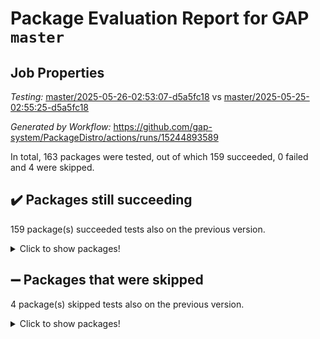 # Package Evaluation Report for GAP `master`

## Job Properties

*Testing:* [master/2025-05-26-02:53:07-d5a5fc18](https://github.com/gap-system/PackageDistro/blob/data/reports/master/2025-05-26-02:53:07-d5a5fc18) vs [master/2025-05-25-02:55:25-d5a5fc18](https://github.com/gap-system/PackageDistro/blob/data/reports/master/2025-05-25-02:55:25-d5a5fc18)

*Generated by Workflow:* https://github.com/gap-system/PackageDistro/actions/runs/15244893589

In total, 163 packages were tested, out of which 159 succeeded, 0 failed and 4 were skipped.

## :heavy_check_mark: Packages still succeeding

159 package(s) succeeded tests also on the previous version.
<details><summary>Click to show packages!</summary>

- 4ti2interface 2024.11-01 [(success)](https://github.com/gap-system/PackageDistro/actions/runs/15244893589/job/42870270290)
- ace 5.7.0 [(success)](https://github.com/gap-system/PackageDistro/actions/runs/15244893589/job/42870270428)
- aclib 1.3.2 [(success)](https://github.com/gap-system/PackageDistro/actions/runs/15244893589/job/42870270585)
- agt 0.3.1 [(success)](https://github.com/gap-system/PackageDistro/actions/runs/15244893589/job/42870270774)
- alco 1.1.1 [(success)](https://github.com/gap-system/PackageDistro/actions/runs/15244893589/job/42870270939)
- alnuth 3.2.1 [(success)](https://github.com/gap-system/PackageDistro/actions/runs/15244893589/job/42870271073)
- anupq 3.3.1 [(success)](https://github.com/gap-system/PackageDistro/actions/runs/15244893589/job/42870271231)
- atlasrep 2.1.9 [(success)](https://github.com/gap-system/PackageDistro/actions/runs/15244893589/job/42870273693)
- autodoc 2025.05.09 [(success)](https://github.com/gap-system/PackageDistro/actions/runs/15244893589/job/42870275316)
- automata 1.16 [(success)](https://github.com/gap-system/PackageDistro/actions/runs/15244893589/job/42870275754)
- automgrp 1.3.3 [(success)](https://github.com/gap-system/PackageDistro/actions/runs/15244893589/job/42870275970)
- autpgrp 1.11.1 [(success)](https://github.com/gap-system/PackageDistro/actions/runs/15244893589/job/42870277981)
- cap 2025.04-04 [(success)](https://github.com/gap-system/PackageDistro/actions/runs/15244893589/job/42870280029)
- caratinterface 2.3.7 [(success)](https://github.com/gap-system/PackageDistro/actions/runs/15244893589/job/42870280310)
- cddinterface 2024.09.02 [(success)](https://github.com/gap-system/PackageDistro/actions/runs/15244893589/job/42870280664)
- circle 1.6.6 [(success)](https://github.com/gap-system/PackageDistro/actions/runs/15244893589/job/42870280924)
- classicpres 1.22 [(success)](https://github.com/gap-system/PackageDistro/actions/runs/15244893589/job/42870281195)
- cohomolo 1.6.11 [(success)](https://github.com/gap-system/PackageDistro/actions/runs/15244893589/job/42870281443)
- congruence 1.2.7 [(success)](https://github.com/gap-system/PackageDistro/actions/runs/15244893589/job/42870281714)
- corefreesub 0.6 [(success)](https://github.com/gap-system/PackageDistro/actions/runs/15244893589/job/42870281979)
- corelg 1.57 [(success)](https://github.com/gap-system/PackageDistro/actions/runs/15244893589/job/42870282226)
- crime 1.6 [(success)](https://github.com/gap-system/PackageDistro/actions/runs/15244893589/job/42870282486)
- crisp 1.4.6 [(success)](https://github.com/gap-system/PackageDistro/actions/runs/15244893589/job/42870282709)
- crypting 0.10.5 [(success)](https://github.com/gap-system/PackageDistro/actions/runs/15244893589/job/42870282969)
- cryst 4.1.27 [(success)](https://github.com/gap-system/PackageDistro/actions/runs/15244893589/job/42870283128)
- crystcat 1.1.10 [(success)](https://github.com/gap-system/PackageDistro/actions/runs/15244893589/job/42870283297)
- ctbllib 1.3.9 [(success)](https://github.com/gap-system/PackageDistro/actions/runs/15244893589/job/42870283467)
- cubefree 1.20 [(success)](https://github.com/gap-system/PackageDistro/actions/runs/15244893589/job/42870283665)
- curlinterface 2.4.0 [(success)](https://github.com/gap-system/PackageDistro/actions/runs/15244893589/job/42870283870)
- cvec 2.8.3 [(success)](https://github.com/gap-system/PackageDistro/actions/runs/15244893589/job/42870284067)
- datastructures 0.3.1 [(success)](https://github.com/gap-system/PackageDistro/actions/runs/15244893589/job/42870284213)
- deepthought 1.0.8 [(success)](https://github.com/gap-system/PackageDistro/actions/runs/15244893589/job/42870284356)
- design 1.8.2 [(success)](https://github.com/gap-system/PackageDistro/actions/runs/15244893589/job/42870284546)
- difsets 2.3.1 [(success)](https://github.com/gap-system/PackageDistro/actions/runs/15244893589/job/42870284720)
- digraphs 1.10.0 [(success)](https://github.com/gap-system/PackageDistro/actions/runs/15244893589/job/42870284861)
- edim 1.3.8 [(success)](https://github.com/gap-system/PackageDistro/actions/runs/15244893589/job/42870285006)
- example 4.4.0 [(success)](https://github.com/gap-system/PackageDistro/actions/runs/15244893589/job/42870285158)
- examplesforhomalg 2023.10-01 [(success)](https://github.com/gap-system/PackageDistro/actions/runs/15244893589/job/42870285340)
- factint 1.6.3 [(success)](https://github.com/gap-system/PackageDistro/actions/runs/15244893589/job/42870285506)
- ferret 1.0.14 [(success)](https://github.com/gap-system/PackageDistro/actions/runs/15244893589/job/42870285736)
- fga 1.5.0 [(success)](https://github.com/gap-system/PackageDistro/actions/runs/15244893589/job/42870285857)
- fining 1.5.6 [(success)](https://github.com/gap-system/PackageDistro/actions/runs/15244893589/job/42870286022)
- float 1.0.7 [(success)](https://github.com/gap-system/PackageDistro/actions/runs/15244893589/job/42870286212)
- format 1.4.4 [(success)](https://github.com/gap-system/PackageDistro/actions/runs/15244893589/job/42870286397)
- forms 1.2.13 [(success)](https://github.com/gap-system/PackageDistro/actions/runs/15244893589/job/42870286626)
- fplsa 1.2.6 [(success)](https://github.com/gap-system/PackageDistro/actions/runs/15244893589/job/42870286791)
- fr 2.4.13 [(success)](https://github.com/gap-system/PackageDistro/actions/runs/15244893589/job/42870286949)
- francy 2.0.3 [(success)](https://github.com/gap-system/PackageDistro/actions/runs/15244893589/job/42870287100)
- fwtree 1.3 [(success)](https://github.com/gap-system/PackageDistro/actions/runs/15244893589/job/42870287307)
- gapdoc 1.6.7 [(success)](https://github.com/gap-system/PackageDistro/actions/runs/15244893589/job/42870287455)
- gauss 2024.11-01 [(success)](https://github.com/gap-system/PackageDistro/actions/runs/15244893589/job/42870287679)
- gaussforhomalg 2024.08-01 [(success)](https://github.com/gap-system/PackageDistro/actions/runs/15244893589/job/42870287863)
- gbnp 1.1.0 [(success)](https://github.com/gap-system/PackageDistro/actions/runs/15244893589/job/42870288101)
- generalizedmorphismsforcap 2025.02-01 [(success)](https://github.com/gap-system/PackageDistro/actions/runs/15244893589/job/42870288357)
- genss 1.6.9 [(success)](https://github.com/gap-system/PackageDistro/actions/runs/15244893589/job/42870288541)
- gradedmodules 2024.12-01 [(success)](https://github.com/gap-system/PackageDistro/actions/runs/15244893589/job/42870288761)
- gradedringforhomalg 2024.07-01 [(success)](https://github.com/gap-system/PackageDistro/actions/runs/15244893589/job/42870289024)
- grape 4.9.2 [(success)](https://github.com/gap-system/PackageDistro/actions/runs/15244893589/job/42870289207)
- groupoids 1.76 [(success)](https://github.com/gap-system/PackageDistro/actions/runs/15244893589/job/42870289365)
- grpconst 2.6.5 [(success)](https://github.com/gap-system/PackageDistro/actions/runs/15244893589/job/42870289509)
- guarana 0.96.3 [(success)](https://github.com/gap-system/PackageDistro/actions/runs/15244893589/job/42870289710)
- guava 3.20 [(success)](https://github.com/gap-system/PackageDistro/actions/runs/15244893589/job/42870289882)
- hap 1.66 [(success)](https://github.com/gap-system/PackageDistro/actions/runs/15244893589/job/42870290117)
- hapcryst 0.1.15 [(success)](https://github.com/gap-system/PackageDistro/actions/runs/15244893589/job/42870290351)
- hecke 1.5.4 [(success)](https://github.com/gap-system/PackageDistro/actions/runs/15244893589/job/42870290538)
- help 4.0 [(success)](https://github.com/gap-system/PackageDistro/actions/runs/15244893589/job/42870290717)
- homalg 2024.01-01 [(success)](https://github.com/gap-system/PackageDistro/actions/runs/15244893589/job/42870290864)
- homalgtocas 2023.11-01 [(success)](https://github.com/gap-system/PackageDistro/actions/runs/15244893589/job/42870291001)
- ibnp 0.15 [(success)](https://github.com/gap-system/PackageDistro/actions/runs/15244893589/job/42870291173)
- idrel 2.48 [(success)](https://github.com/gap-system/PackageDistro/actions/runs/15244893589/job/42870291365)
- images 1.3.3 [(success)](https://github.com/gap-system/PackageDistro/actions/runs/15244893589/job/42870291622)
- intpic 0.4.0 [(success)](https://github.com/gap-system/PackageDistro/actions/runs/15244893589/job/42870291838)
- io 4.9.1 [(success)](https://github.com/gap-system/PackageDistro/actions/runs/15244893589/job/42870292022)
- io_forhomalg 2023.02-04 [(success)](https://github.com/gap-system/PackageDistro/actions/runs/15244893589/job/42870292151)
- irredsol 1.4.4 [(success)](https://github.com/gap-system/PackageDistro/actions/runs/15244893589/job/42870292369)
- json 2.2.2 [(success)](https://github.com/gap-system/PackageDistro/actions/runs/15244893589/job/42870292528)
- jupyterkernel 1.5.1 [(success)](https://github.com/gap-system/PackageDistro/actions/runs/15244893589/job/42870292696)
- jupyterviz 1.5.6 [(success)](https://github.com/gap-system/PackageDistro/actions/runs/15244893589/job/42870292904)
- kan 1.37 [(success)](https://github.com/gap-system/PackageDistro/actions/runs/15244893589/job/42870293102)
- kbmag 1.5.11 [(success)](https://github.com/gap-system/PackageDistro/actions/runs/15244893589/job/42870293272)
- laguna 3.9.7 [(success)](https://github.com/gap-system/PackageDistro/actions/runs/15244893589/job/42870293435)
- liealgdb 2.2.1 [(success)](https://github.com/gap-system/PackageDistro/actions/runs/15244893589/job/42870293618)
- liepring 2.9.1 [(success)](https://github.com/gap-system/PackageDistro/actions/runs/15244893589/job/42870293763)
- liering 2.4.2 [(success)](https://github.com/gap-system/PackageDistro/actions/runs/15244893589/job/42870293916)
- linearalgebraforcap 2025.05-01 [(success)](https://github.com/gap-system/PackageDistro/actions/runs/15244893589/job/42870294091)
- lins 0.9 [(success)](https://github.com/gap-system/PackageDistro/actions/runs/15244893589/job/42870294273)
- localizeringforhomalg 2023.10-01 [(success)](https://github.com/gap-system/PackageDistro/actions/runs/15244893589/job/42870294485)
- loops 3.4.4 [(success)](https://github.com/gap-system/PackageDistro/actions/runs/15244893589/job/42870294661)
- lpres 1.1.1 [(success)](https://github.com/gap-system/PackageDistro/actions/runs/15244893589/job/42870294853)
- majoranaalgebras 1.5.2 [(success)](https://github.com/gap-system/PackageDistro/actions/runs/15244893589/job/42870295040)
- mapclass 1.4.6 [(success)](https://github.com/gap-system/PackageDistro/actions/runs/15244893589/job/42870295218)
- matgrp 0.71 [(success)](https://github.com/gap-system/PackageDistro/actions/runs/15244893589/job/42870295418)
- matricesforhomalg 2024.11-02 [(success)](https://github.com/gap-system/PackageDistro/actions/runs/15244893589/job/42870295590)
- modisom 3.0.0 [(success)](https://github.com/gap-system/PackageDistro/actions/runs/15244893589/job/42870295795)
- modulepresentationsforcap 2024.09-02 [(success)](https://github.com/gap-system/PackageDistro/actions/runs/15244893589/job/42870296017)
- modules 2024.12-01 [(success)](https://github.com/gap-system/PackageDistro/actions/runs/15244893589/job/42870296228)
- monoidalcategories 2025.03-02 [(success)](https://github.com/gap-system/PackageDistro/actions/runs/15244893589/job/42870296388)
- nconvex 2024.12-01 [(success)](https://github.com/gap-system/PackageDistro/actions/runs/15244893589/job/42870296583)
- nilmat 1.4.2 [(success)](https://github.com/gap-system/PackageDistro/actions/runs/15244893589/job/42870296801)
- nock 1.5 [(success)](https://github.com/gap-system/PackageDistro/actions/runs/15244893589/job/42870297006)
- normalizinterface 1.4.0 [(success)](https://github.com/gap-system/PackageDistro/actions/runs/15244893589/job/42870297168)
- nq 2.5.11 [(success)](https://github.com/gap-system/PackageDistro/actions/runs/15244893589/job/42870297335)
- numericalsgps 1.4.0 [(success)](https://github.com/gap-system/PackageDistro/actions/runs/15244893589/job/42870297521)
- openmath 11.5.3 [(success)](https://github.com/gap-system/PackageDistro/actions/runs/15244893589/job/42870297695)
- orb 5.0.0 [(success)](https://github.com/gap-system/PackageDistro/actions/runs/15244893589/job/42870297896)
- packagemanager 1.6.3 [(success)](https://github.com/gap-system/PackageDistro/actions/runs/15244893589/job/42870298139)
- patternclass 2.4.5 [(success)](https://github.com/gap-system/PackageDistro/actions/runs/15244893589/job/42870298283)
- permut 2.0.5 [(success)](https://github.com/gap-system/PackageDistro/actions/runs/15244893589/job/42870298476)
- polenta 1.3.11 [(success)](https://github.com/gap-system/PackageDistro/actions/runs/15244893589/job/42870298647)
- polymaking 0.8.7 [(success)](https://github.com/gap-system/PackageDistro/actions/runs/15244893589/job/42870298847)
- primgrp 3.4.4 [(success)](https://github.com/gap-system/PackageDistro/actions/runs/15244893589/job/42870299112)
- profiling 2.6.0 [(success)](https://github.com/gap-system/PackageDistro/actions/runs/15244893589/job/42870299275)
- qdistrnd 0.9.5 [(success)](https://github.com/gap-system/PackageDistro/actions/runs/15244893589/job/42870299438)
- qpa 1.35 [(success)](https://github.com/gap-system/PackageDistro/actions/runs/15244893589/job/42870299625)
- quagroup 1.8.4 [(success)](https://github.com/gap-system/PackageDistro/actions/runs/15244893589/job/42870299844)
- radiroot 2.9 [(success)](https://github.com/gap-system/PackageDistro/actions/runs/15244893589/job/42870300026)
- rcwa 4.7.1 [(success)](https://github.com/gap-system/PackageDistro/actions/runs/15244893589/job/42870300216)
- rds 1.8 [(success)](https://github.com/gap-system/PackageDistro/actions/runs/15244893589/job/42870300450)
- recog 1.4.4 [(success)](https://github.com/gap-system/PackageDistro/actions/runs/15244893589/job/42870300637)
- repndecomp 1.3.0 [(success)](https://github.com/gap-system/PackageDistro/actions/runs/15244893589/job/42870300849)
- repsn 3.1.2 [(success)](https://github.com/gap-system/PackageDistro/actions/runs/15244893589/job/42870301060)
- resclasses 4.7.3 [(success)](https://github.com/gap-system/PackageDistro/actions/runs/15244893589/job/42870301300)
- ringsforhomalg 2024.11-02 [(success)](https://github.com/gap-system/PackageDistro/actions/runs/15244893589/job/42870301523)
- sco 2023.08-01 [(success)](https://github.com/gap-system/PackageDistro/actions/runs/15244893589/job/42870301812)
- scscp 2.4.3 [(success)](https://github.com/gap-system/PackageDistro/actions/runs/15244893589/job/42870302037)
- semigroups 5.5.0 [(success)](https://github.com/gap-system/PackageDistro/actions/runs/15244893589/job/42870302317)
- sglppow 2.4 [(success)](https://github.com/gap-system/PackageDistro/actions/runs/15244893589/job/42870302589)
- sgpviz 0.999.6 [(success)](https://github.com/gap-system/PackageDistro/actions/runs/15244893589/job/42870302815)
- simpcomp 2.1.14 [(success)](https://github.com/gap-system/PackageDistro/actions/runs/15244893589/job/42870303051)
- singular 2024.06.03 [(success)](https://github.com/gap-system/PackageDistro/actions/runs/15244893589/job/42870303249)
- sl2reps 1.1 [(success)](https://github.com/gap-system/PackageDistro/actions/runs/15244893589/job/42870303570)
- sla 1.6.2 [(success)](https://github.com/gap-system/PackageDistro/actions/runs/15244893589/job/42870304214)
- smallantimagmas 0.4.1 [(success)](https://github.com/gap-system/PackageDistro/actions/runs/15244893589/job/42870304370)
- smallgrp 1.5.4 [(success)](https://github.com/gap-system/PackageDistro/actions/runs/15244893589/job/42870304595)
- smallsemi 0.7.2 [(success)](https://github.com/gap-system/PackageDistro/actions/runs/15244893589/job/42870304753)
- sonata 2.9.6 [(success)](https://github.com/gap-system/PackageDistro/actions/runs/15244893589/job/42870304936)
- sophus 1.27 [(success)](https://github.com/gap-system/PackageDistro/actions/runs/15244893589/job/42870305074)
- sotgrps 1.3 [(success)](https://github.com/gap-system/PackageDistro/actions/runs/15244893589/job/42870305244)
- spinsym 1.5.2 [(success)](https://github.com/gap-system/PackageDistro/actions/runs/15244893589/job/42870305556)
- standardff 1.0 [(success)](https://github.com/gap-system/PackageDistro/actions/runs/15244893589/job/42870305814)
- symbcompcc 1.3.2 [(success)](https://github.com/gap-system/PackageDistro/actions/runs/15244893589/job/42870305985)
- thelma 1.3 [(success)](https://github.com/gap-system/PackageDistro/actions/runs/15244893589/job/42870306156)
- tomlib 1.2.11 [(success)](https://github.com/gap-system/PackageDistro/actions/runs/15244893589/job/42870306375)
- toolsforhomalg 2025.05-01 [(success)](https://github.com/gap-system/PackageDistro/actions/runs/15244893589/job/42870306545)
- toric 1.9.6 [(success)](https://github.com/gap-system/PackageDistro/actions/runs/15244893589/job/42870306686)
- transgrp 3.6.5 [(success)](https://github.com/gap-system/PackageDistro/actions/runs/15244893589/job/42870306902)
- typeset 1.2.2 [(success)](https://github.com/gap-system/PackageDistro/actions/runs/15244893589/job/42870307095)
- ugaly 4.1.3 [(success)](https://github.com/gap-system/PackageDistro/actions/runs/15244893589/job/42870307303)
- unipot 1.6 [(success)](https://github.com/gap-system/PackageDistro/actions/runs/15244893589/job/42870307539)
- unitlib 4.2.0 [(success)](https://github.com/gap-system/PackageDistro/actions/runs/15244893589/job/42870307726)
- utils 0.89 [(success)](https://github.com/gap-system/PackageDistro/actions/runs/15244893589/job/42870307950)
- uuid 0.7 [(success)](https://github.com/gap-system/PackageDistro/actions/runs/15244893589/job/42870308132)
- walrus 0.9991 [(success)](https://github.com/gap-system/PackageDistro/actions/runs/15244893589/job/42870308310)
- wedderga 4.10.5 [(success)](https://github.com/gap-system/PackageDistro/actions/runs/15244893589/job/42870308585)
- wpe 0.8 [(success)](https://github.com/gap-system/PackageDistro/actions/runs/15244893589/job/42870308867)
- xmod 2.93 [(success)](https://github.com/gap-system/PackageDistro/actions/runs/15244893589/job/42870309038)
- xmodalg 1.32 [(success)](https://github.com/gap-system/PackageDistro/actions/runs/15244893589/job/42870309271)
- yangbaxter 0.10.6 [(success)](https://github.com/gap-system/PackageDistro/actions/runs/15244893589/job/42870309455)
- zeromqinterface 0.16 [(success)](https://github.com/gap-system/PackageDistro/actions/runs/15244893589/job/42870309620)
</details>

## :heavy_minus_sign: Packages that were skipped

4 package(s) skipped tests also on the previous version.
<details><summary>Click to show packages!</summary>

- browse 1.8.21 [(skipped)](https://github.com/gap-system/PackageDistro/actions/runs/15244893589/job/42870022275)
- itc 1.5.1 [(skipped)](https://github.com/gap-system/PackageDistro/actions/runs/15244893589/job/42870022275)
- polycyclic 2.16 [(skipped)](https://github.com/gap-system/PackageDistro/actions/runs/15244893589/job/42870022275)
- xgap 4.32 [(skipped)](https://github.com/gap-system/PackageDistro/actions/runs/15244893589/job/42870022275)
</details>

